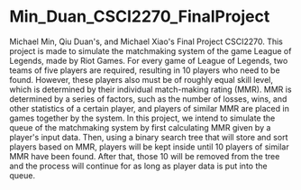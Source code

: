 # Min_Duan_CSCI2270_FinalProject
Michael Min, Qiu Duan's, and Michael Xiao's Final Project CSCI2270. This project is made to simulate the matchmaking 
system of the game League of Legends, made by Riot Games. For every game of League of Legends, two teams of five
players are required, resulting in 10 players who need to be found. However, these players also must be of roughly 
equal skill level, which is determined by their individual match-making rating (MMR). MMR is determined by a series
of factors, such as the number of losses, wins, and other statistics of a certain player, and players of similar MMR
are placed in games together by the system. In this project, we intend to simulate the queue of the matchmaking
system by first calculating MMR given by a player's input data. Then, using a binary search tree that will store and
sort players based on MMR, players will be kept inside until 10 players of similar MMR have been found. After that,
those 10 will be removed from the tree and the process will continue for as long as player data is put into the
queue.
